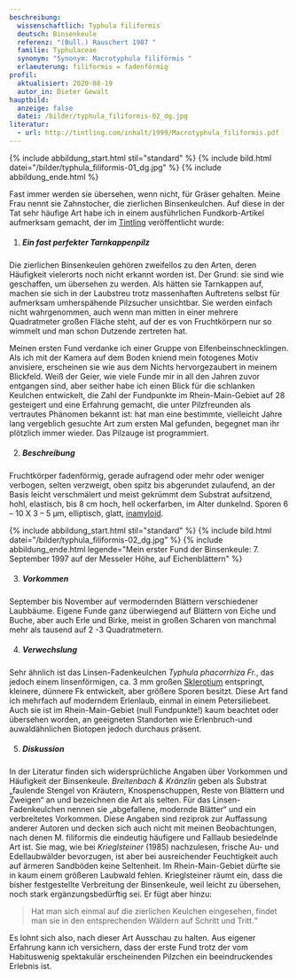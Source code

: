 ```yaml
---
beschreibung:
  wissenschaftlich: Typhula filiformis
  deutsch: Binsenkeule
  referenz: "(Bull.) Rauschert 1987 "
  familie: Typhulaceae
  synonym: "Synonym: Macrotyphula filiförmis "
  erlaeuterung: filiformis = fadenförmig
profil:
  aktualisiert: 2020-08-19
  autor_in: Dieter Gewalt
hauptbild:
  anzeige: false
  datei: /bilder/typhula_filiformis-02_dg.jpg
literatur:
  - url: http://tintling.com/inhalt/1999/Macrotyphula_filiformis.pdf
---
```

{% include abbildung_start.html stil="standard" %}
{% include bild.html datei="/bilder/typhula_filiformis-01_dg.jpg" %}
{% include abbildung_ende.html %}

Fast immer werden sie übersehen, wenn nicht, für Gräser gehalten. Meine Frau nennt sie Zahnstocher, die zierlichen Binsenkeulchen. Auf diese in der Tat sehr häufige Art habe ich in einem ausführlichen Fundkorb-Artikel aufmerksam gemacht, der im [Tintling](http://tintling.com/) veröffentlicht wurde:

1. ##### Ein fast perfekter Tarnkappenpilz

Die zierlichen Binsenkeulen gehören zweifellos zu den Arten, deren Häufigkeit vielerorts noch nicht erkannt worden ist. Der Grund: sie sind wie geschaffen, um übersehen zu werden. Als hätten sie Tarnkappen auf, machen sie sich in der Laubstreu trotz massenhaften Auftretens selbst für aufmerksam umherspähende Pilzsucher unsichtbar. Sie werden einfach nicht wahrgenommen, auch wenn man mitten in einer mehrere Quadratmeter großen Fläche steht, auf der es von Fruchtkörpern nur so wimmelt und man schon Dutzende zertreten hat.

Meinen ersten Fund verdanke ich einer Gruppe von Elfenbeinschnecklingen. Als ich mit der Kamera auf dem Boden kniend mein fotogenes Motiv anvisiere, erscheinen sie wie aus dem Nichts hervorgezaubert in meinem Blickfeld. Weiß der Geier, wie viele Funde mir in all den Jahren zuvor entgangen sind, aber seither habe ich einen Blick für die schlanken Keulchen entwickelt, die Zahl der Fundpunkte im Rhein-Main-Gebiet auf 28 gesteigert und eine Erfahrung gemacht, die unter Pilzfreunden als vertrautes Phänomen bekannt ist: hat man eine bestimmte, vielleicht Jahre lang vergeblich gesuchte Art zum ersten Mal gefunden, begegnet man ihr plötzlich immer wieder. Das Pilzauge ist programmiert.

2. ##### Beschreibung

Fruchtkörper fadenförmig, gerade aufragend oder mehr oder weniger verbogen, selten verzweigt, oben spitz bis abgerundet zulaufend, an der Basis leicht verschmälert und meist gekrümmt dem Substrat aufsitzend, hohl, elastisch, bis 8 cm hoch, hell ockerfarben, im Alter dunkelnd. Sporen 6 – 10 X 3 – 5 µm, elliptisch, glatt, [inamyloid](inamyloid "Glossar").

{% include abbildung_start.html stil="standard" %}
{% include bild.html datei="/bilder/typhula_filiformis-02_dg.jpg" %}
{% include abbildung_ende.html legende="Mein erster Fund der Binsenkeule: 7. September 1997 auf der Messeler Höhe, auf Eichenblättern" %}

3. ##### Vorkommen

September bis November auf vermodernden Blättern verschiedener Laubbäume. Eigene Funde ganz überwiegend auf Blättern von Eiche und Buche, aber auch Erle und Birke, meist in großen Scharen von manchmal mehr als tausend auf 2 -3 Quadratmetern.

4. ##### Verwechslung

Sehr ähnlich ist das Linsen-Fadenkeulchen *Typhula phacorrhiza Fr.*, das jedoch einem linsenförmigen, ca. 3 mm großen [Sklerotium](Sklerotium "Glossar") entspringt, kleinere, dünnere Fk entwickelt, aber größere Sporen besitzt. Diese Art fand ich mehrfach auf moderndem Erlenlaub, einmal in einem Petersiliebeet. Auch sie ist im Rhein-Main-Gebiet (null Fundpunkte!) kaum beachtet oder übersehen worden, an geeigneten Standorten wie Erlenbruch-und auwaldähnlichen Biotopen jedoch durchaus präsent.

5. ##### Diskussion

In der Literatur finden sich widersprüchliche Angaben über Vorkommen und Häufigkeit der Binsenkeule. *Breitenbach & Kränzlin* geben als Substrat „faulende Stengel von Kräutern, Knospenschuppen, Reste von Blättern und Zweigen“ an und bezeichnen die Art als selten. Für das Linsen-Fadenkeulchen nennen sie „abgefallene, modernde Blätter“ und ein verbreitetes Vorkommen. Diese Angaben sind reziprok zur Auffassung anderer Autoren und decken sich auch nicht mit meinen Beobachtungen, nach denen M. filiformis die eindeutig häufigere und Falllaub besiedelnde Art ist. Sie mag, wie bei *Krieglsteiner* (1985) nachzulesen, frische Au- und Edellaubwälder bevorzugen, ist aber bei ausreichender Feuchtigkeit auch auf ärmeren Sandböden keine Seltenheit. Im Rhein-Main-Gebiet dürfte sie in kaum einem größeren Laubwald fehlen. Krieglsteiner räumt ein, dass die bisher festgestellte Verbreitung der Binsenkeule, weil leicht zu übersehen, noch stark ergänzungsbedürftig sei. Er fügt aber hinzu: 

> Hat man sich einmal auf die zierlichen Keulchen eingesehen, findet man sie in den entsprechenden Wäldern auf Schritt und Tritt.“

Es lohnt sich also, nach dieser Art Ausschau zu halten. Aus eigener Erfahrung kann ich versichern, dass der erste Fund trotz der vom Habituswenig spektakulär erscheinenden Pilzchen ein beeindruckendes Erlebnis ist.